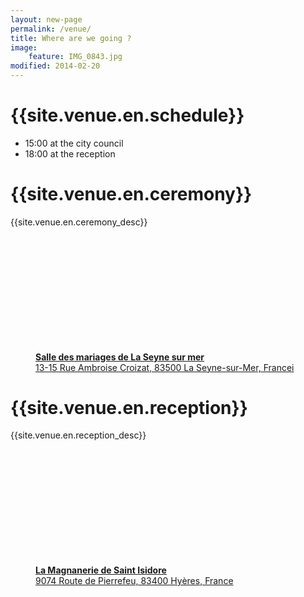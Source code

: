 ```yaml
---
layout: new-page
permalink: /venue/
title: Where are we going ?
image:
    feature: IMG_0843.jpg
modified: 2014-02-20
---
```

<script type="text/javascript">
    function initialize() {
        // City council map
        var cityCouncilLatlng = new google.maps.LatLng(43.103341, 5.879964);
        var mapCityCouncilOptions = {
            center: cityCouncilLatlng,
            zoom: 16
        };
        var mapCityCouncil = new google.maps.Map(document.getElementById("map-city-council"),
            mapCityCouncilOptions);
        
        // To add the marker to the map, use the 'map' property
        var marker = new google.maps.Marker({
                position: cityCouncilLatlng,
                map: mapCityCouncil,
                title:"Salle des mariages de La Seyne sur mer"
        });

        // Reception Map
        var receptionLatlng = new google.maps.LatLng(43.1890367,6.1277288);
        var receptionMapOptions = {
            center: receptionLatlng,
            zoom: 10
        };
        var receptionMap = new google.maps.Map(document.getElementById("map-reception"),
            receptionMapOptions);
        
        // To add the marker to the map, use the 'map' property
        var receptionMarker = new google.maps.Marker({
                position: receptionLatlng,
                map: receptionMap,
                title:"Magnanerie de Saint Isidore"
        });
    }
google.maps.event.addDomListener(window, 'load', initialize);
</script>


# {{site.venue.en.schedule}}

* 15:00 at the city council
* 18:00 at the reception

# {{site.venue.en.ceremony}}

{{site.venue.en.ceremony_desc}}

<figure class="half">
  <div id="map-city-council" class="map elem" style="height:0;padding-bottom: 40.25%;"></div>
  <p class="elem"><a href="https://www.google.com/maps/place/43%C2%B006'11.4%22N+5%C2%B052'48.2%22E/@43.103176,5.88007,14z/data=!3m1!4b1!4m2!3m1!1s0x0:0x0"><strong>Salle des mariages de La Seyne sur mer</strong><br />13-15 Rue Ambroise Croizat, 83500 La Seyne-sur-Mer, Francei</a></p> 
  <figcaption></figcaption>
</figure>


# {{site.venue.en.reception}}

{{site.venue.en.reception_desc}}

<figure class="half">
  <div id="map-reception" class="map elem" style="height:0;padding-bottom: 40.25%;"></div>
  <p class="elem"><a href="https://www.google.co.jp/maps/place/La+Magnanerie+de+Saint+Isidore/@43.1890367,6.1277288,17z/data=!3m1!4b1!4m2!3m1!1s0x0:0xac93425c69b72207"><strong>La Magnanerie de Saint Isidore</strong><br />9074 Route de Pierrefeu, 83400 Hyères, France</a></p> 
  <figcaption></figcaption>
</figure>

